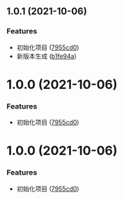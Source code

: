 ## 1.0.1 (2021-10-06)


### Features

* 初始化项目 ([7955cd0](https://github.com/lizj-core/rebase/commit/7955cd04f531b64e54b4cbc1743a8822d01c4ec7))
* 新版本生成 ([b1fe94a](https://github.com/lizj-core/rebase/commit/b1fe94a0a7568b41af444a982c35db0a365f6c15))



# 1.0.0 (2021-10-06)


### Features

* 初始化项目 ([7955cd0](https://github.com/lizj-core/rebase/commit/7955cd04f531b64e54b4cbc1743a8822d01c4ec7))



# 1.0.0 (2021-10-06)


### Features

* 初始化项目 ([7955cd0](https://github.com/lizj-core/rebase/commit/7955cd04f531b64e54b4cbc1743a8822d01c4ec7))



